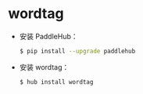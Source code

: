 # wordtag
* 安装 PaddleHub：

    ```bash
    $ pip install --upgrade paddlehub
    ```

* 安装 wordtag：

    ```bash
    $ hub install wordtag
    ```
